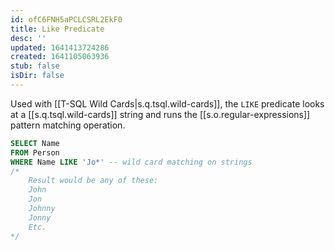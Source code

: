 ```yaml
---
id: ofC6FNH5aPCLCSRL2EkF0
title: Like Predicate
desc: ''
updated: 1641413724286
created: 1641105063936
stub: false
isDir: false
---
```


Used with [[T-SQL Wild Cards|s.q.tsql.wild-cards]], the `LIKE` predicate looks at a [[s.q.tsql.wild-cards]] string and runs the [[s.o.regular-expressions]] pattern matching operation.

```sql
SELECT Name
FROM Person
WHERE Name LIKE 'Jo*' -- wild card matching on strings
/*
	Result would be any of these:
	John
	Jon
	Johnny
	Jonny
	Etc.
*/

```
